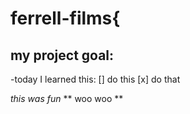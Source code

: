 # ferrell-films{

## my project goal:
-today I learned this:
[] do this
[x] do that

*this was fun*
** woo woo **